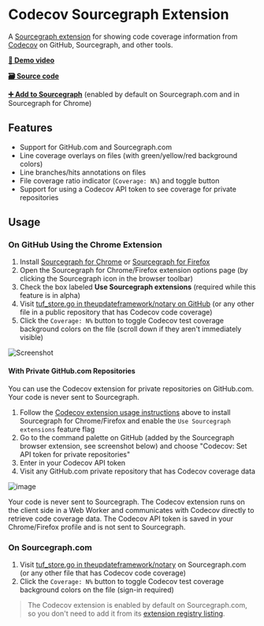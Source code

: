# Codecov Sourcegraph Extension

A [Sourcegraph extension](https://github.com/sourcegraph/sourcegraph-extension-api) for showing code coverage information from [Codecov](https://codecov.io) on GitHub, Sourcegraph, and other tools.

[**🎥 Demo video**](https://www.youtube.com/watch?v=j1eWBa3rWH8)

[**🗃️ Source code**](https://github.com/sourcegraph/sourcegraph-codecov)

[**➕ Add to Sourcegraph**](https://sourcegraph.com/extensions/sourcegraph/codecov) (enabled by default on Sourcegraph.com and in Sourcegraph for Chrome)

## Features

-   Support for GitHub.com and Sourcegraph.com
-   Line coverage overlays on files (with green/yellow/red background colors)
-   Line branches/hits annotations on files
-   File coverage ratio indicator (`Coverage: N%`) and toggle button
-   Support for using a Codecov API token to see coverage for private repositories

## Usage

### On GitHub Using the Chrome Extension

1.  Install [Sourcegraph for Chrome](https://chrome.google.com/webstore/detail/sourcegraph/dgjhfomjieaadpoljlnidmbgkdffpack) or [Sourcegraph for Firefox](https://addons.mozilla.org/en-US/firefox/addon/sourcegraph/)
2.  Open the Sourcegraph for Chrome/Firefox extension options page (by clicking the Sourcegraph icon in the browser toolbar)
3.  Check the box labeled **Use Sourcegraph extensions** (required while this feature is in alpha)
4.  Visit [tuf_store.go in theupdateframework/notary on GitHub](https://github.com/theupdateframework/notary/blob/fb795b0bc868746ed2efa2cd7109346bc7ddf0a4/server/storage/tuf_store.go) (or any other file in a public repository that has Codecov code coverage)
5.  Click the `Coverage: N%` button to toggle Codecov test coverage background colors on the file (scroll down if they aren't immediately visible)

![Screenshot](https://user-images.githubusercontent.com/1976/45107396-53d56880-b0ee-11e8-96e9-ca83e991101c.png)

#### With Private GitHub.com Repositories

You can use the Codecov extension for private repositories on GitHub.com. Your code is never sent to Sourcegraph.

1.  Follow the [Codecov extension usage instructions](https://github.com/sourcegraph/sourcegraph-codecov#usage) above to install Sourcegraph for Chrome/Firefox and enable the `Use Sourcegraph extensions` feature flag
2.  Go to the command palette on GitHub (added by the Sourcegraph browser extension, see screenshot below) and choose "Codecov: Set API token for private repositories"
3.  Enter in your Codecov API token
4.  Visit any GitHub.com private repository that has Codecov coverage data

![image](https://user-images.githubusercontent.com/1976/45338265-04a19480-b541-11e8-9b35-517f3bbff530.png)

Your code is never sent to Sourcegraph. The Codecov extension runs on the client side in a Web Worker and communicates with Codecov directly to retrieve code coverage data. The Codecov API token is saved in your Chrome/Firefox profile and is not sent to Sourcegraph.

### On Sourcegraph.com

1.  Visit [tuf_store.go in theupdateframework/notary](https://sourcegraph.com/github.com/theupdateframework/notary@fb795b0bc868746ed2efa2cd7109346bc7ddf0a4/-/blob/server/storage/tuf_store.go) on Sourcegraph.com (or any other file that has Codecov code coverage)
2.  Click the `Coverage: N%` button to toggle Codecov test coverage background colors on the file (sign-in required)

> The Codecov extension is enabled by default on Sourcegraph.com, so you don't need to add it from its [extension registry listing](https://sourcegraph.com/extensions/sourcegraph/codecov).
